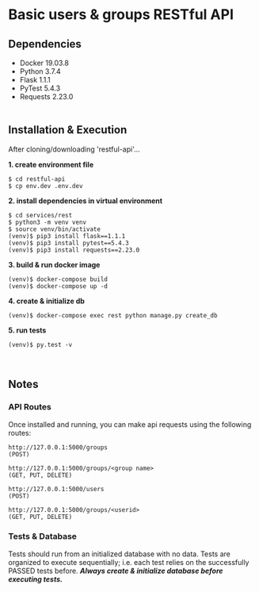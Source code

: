 # Basic users & groups RESTful API

## Dependencies
  - Docker 19.03.8
  - Python 3.7.4
  - Flask 1.1.1
  - PyTest 5.4.3
  - Requests 2.23.0
<br /><br />

## Installation & Execution
After cloning/downloading 'restful-api'...
<br />

**1. create environment file**
```
$ cd restful-api
$ cp env.dev .env.dev
```

**2. install dependencies in virtual environment**
```
$ cd services/rest
$ python3 -m venv venv
$ source venv/bin/activate
(venv)$ pip3 install flask==1.1.1
(venv)$ pip3 install pytest==5.4.3
(venv)$ pip3 install requests==2.23.0
```

**3. build & run docker image**
```
(venv)$ docker-compose build
(venv)$ docker-compose up -d
```

**4. create & initialize db**
```
(venv)$ docker-compose exec rest python manage.py create_db
```

**5. run tests**
```
(venv)$ py.test -v
```
<br />

## Notes

### API Routes
Once installed and running, you can make api requests using the following routes:
<br />

```
http://127.0.0.1:5000/groups
(POST)

http://127.0.0.1:5000/groups/<group name>
(GET, PUT, DELETE)

http://127.0.0.1:5000/users
(POST)

http://127.0.0.1:5000/groups/<userid>
(GET, PUT, DELETE)
```

### Tests & Database
Tests should run from an initialized database with no data. Tests are organized to execute sequentially; i.e. each test relies on the successfully PASSED tests before. **_Always create & initialize database before executing tests._**

